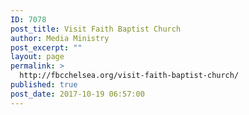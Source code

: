 ```yaml
---
ID: 7078
post_title: Visit Faith Baptist Church
author: Media Ministry
post_excerpt: ""
layout: page
permalink: >
  http://fbcchelsea.org/visit-faith-baptist-church/
published: true
post_date: 2017-10-19 06:57:00
---
```

<div class="full-width--gray">
</div>